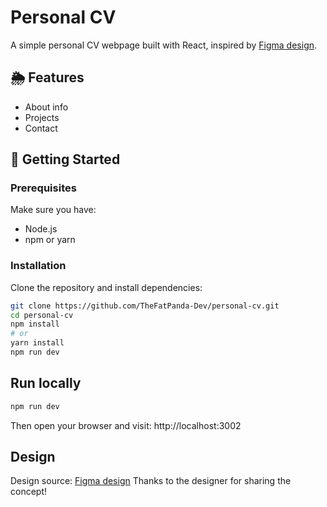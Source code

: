 # Personal CV

A simple personal CV webpage built with React, inspired by  [Figma design](https://www.figma.com/community/file/1075789736938367279/weather-app-widget).

## 🌦️ Features

- About info
- Projects
- Contact

## 🚀 Getting Started

### Prerequisites
Make sure you have:
- Node.js
- npm or yarn

### Installation

Clone the repository and install dependencies:

```bash
git clone https://github.com/TheFatPanda-Dev/personal-cv.git
cd personal-cv
npm install
# or
yarn install
npm run dev
```

## Run locally

```bash
npm run dev
```

Then open your browser and visit: http://localhost:3002

## Design
Design source:  [Figma design](https://www.figma.com/community/file/1116246660507537002)
Thanks to the designer for sharing the concept!